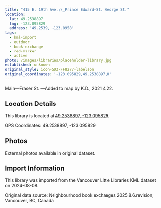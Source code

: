 ```yaml
---
title: "415 E. 19th Ave.;\_Prince Edward—St. George St."
location:
  lat: 49.2538897
  lng: -123.095829
  address: '49.2539, -123.0958'
tags:
  - kml-import
  - outdoor
  - book-exchange
  - red-marker
  - active
photo: /images/libraries/placeholder-library.jpg
established: unknown
original_style: icon-503-FF8277-labelson
original_coordinates: '-123.095829,49.2538897,0'
---
```

Main—Fraser St.
—Added to map by K.D., 2021 4 22.

## Location Details

This library is located at [49.2538897, -123.095829](https://www.google.com/maps?q=49.2538897,-123.095829).

GPS Coordinates: 49.2538897, -123.095829

## Photos

External photos available in original dataset.

## Import Information

This library was imported from the Vancouver Little Libraries KML dataset on 2024-08-08.

Original data source: Neighbourhood book exchanges 2025.8.6.revision; Vancouver, BC, Canada
